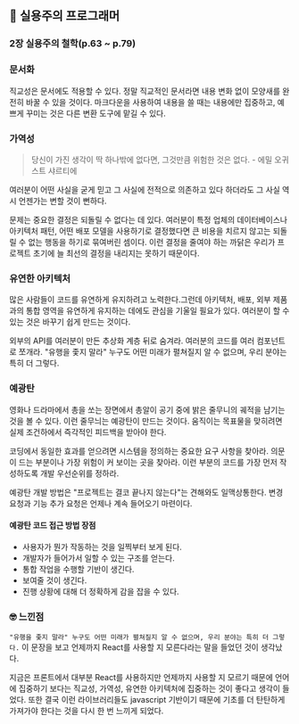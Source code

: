 ## 📘 실용주의 프로그래머

### 2장 실용주의 철학(p.63 ~ p.79)

### 문서화

직교성은 문서에도 적용할 수 있다. 정말 직교적인 문서라면 내용 변화 없이 모양새를 완전히 바꿀 수 있을 것이다. 마크다운을 사용하여 내용을 쓸 때는 내용에만 집중하고, 예쁘게 꾸미는 것은 다른 변환 도구에 맡길 수 있다.

### 가역성

> 당신이 가진 생각이 딱 하나밖에 없다면, 그것만큼 위험한 것은 없다. - 에밀 오귀스트 샤르티에

여러분이 어떤 사실을 굳게 믿고 그 사실에 전적으로 의존하고 있다 하더라도 그 사실 역시 언젠가는 변할 것이 뻔하다.

문제는 중요한 결정은 되돌릴 수 없다는 데 있다. 여러분이 특정 업체의 데이터베이스나 아키텍처 패턴, 어떤 배포 모델을 사용하기로 결정했다면 큰 비용을 치르지 않고는 되돌릴 수 없는 행동을 하기로 묶여버린 셈이다. 이런 결정을 줄여야 하는 까닭은 우리가 프로젝트 초기에 늘 최선의 결정을 내리지는 못하기 때문이다.

### 유연한 아키텍처

많은 사람들이 코드를 유연하게 유지하려고 노력한다.그런데 아키텍처, 배포, 외부 제품과의 통합 영역을 유연하게 유지하는 데에도 관심을 기울일 필요가 있다.
여러분이 할 수 있는 것은 바꾸기 쉽게 만드는 것이다.

외부의 API를 여러분이 만든 추상화 계층 뒤로 숨겨라. 여러분의 코드를 여러 컴포넌트로 쪼개라. "유행을 좇지 말라" 누구도 어떤 미래가 펼쳐질지 알 수 없으며, 우리 분야는 특히 더 그렇다.

### 예광탄

영화나 드라마에서 총을 쏘는 장면에서 총알이 공기 중에 밝은 줄무니의 궤적을 남기는 것을 볼 수 있다. 이런 줄무늬는 예광탄이 만드는 것이다.
움직이는 목표물을 맞히려면 실제 조건하에서 즉각적인 피드백을 받아야 한다.

코딩에서 동일한 효과를 얻으려면 시스템을 정의하는 중요한 요구 사항을 찾아라. 의문이 드는 부분이나 가장 위험이 커 보이는 곳을 찾아라.
이런 부분의 코드를 가장 먼저 작성하도록 개발 우선순위를 정하라.

예광탄 개발 방법은 "프로젝트는 결코 끝나지 않는다"는 견해와도 일맥상통한다. 변경 요청과 기능 추가 요청은 언제나 계속 들어오기 마련이다.

#### 예광탄 코드 접근 방법 장점

- 사용자가 뭔가 작동하는 것을 일찍부터 보게 된다.
- 개발자가 들어가서 일할 수 있는 구조를 얻는다.
- 통합 작업을 수행할 기반이 생긴다.
- 보여줄 것이 생긴다.
- 진행 상황에 대해 더 정확하게 감을 잡을 수 있다.

### 🤓 느낀점

`"유행을 좇지 말라" 누구도 어떤 미래가 펼쳐질지 알 수 없으며, 우리 분야는 특히 더 그렇다.` 이 문장을 보고 언제까지 React를 사용할 지 모른다라는 말을 들었던 것이 생각났다.

지금은 프론트에서 대부분 React를 사용하지만 언제까지 사용할 지 모르기 때문에 언어에 집중하기 보다는 직교성, 가역성, 유연한 아키텍처에 집중하는 것이 좋다고 생각이 들었다. 또한 결국 이런 라이브러리들도 javascript 기반이기 때문에 기초를 더 탄탄하게 가져가야 한다는 것을 다시 한 번 느끼게 되었다.
